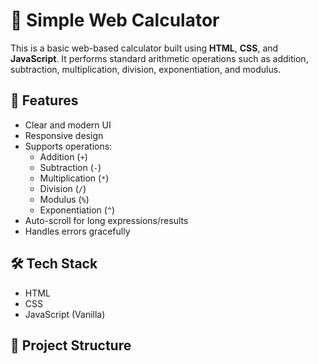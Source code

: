 # 🔢 Simple Web Calculator

This is a basic web-based calculator built using **HTML**, **CSS**, and **JavaScript**. It performs standard arithmetic operations such as addition, subtraction, multiplication, division, exponentiation, and modulus.

## 🚀 Features

- Clear and modern UI
- Responsive design
- Supports operations:
  - Addition (`+`)
  - Subtraction (`-`)
  - Multiplication (`*`)
  - Division (`/`)
  - Modulus (`%`)
  - Exponentiation (`^`)
- Auto-scroll for long expressions/results
- Handles errors gracefully

## 🛠️ Tech Stack

- HTML
- CSS
- JavaScript (Vanilla)

## 📂 Project Structure

